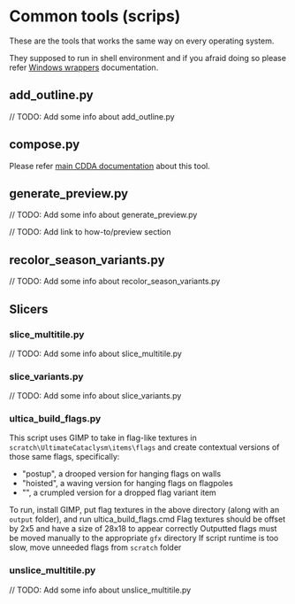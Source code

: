 # Common tools (scrips)

These are the tools that works the same way on every operating system.

They supposed to run in shell environment and if you afraid doing so please refer [Windows wrappers](./windows_wrappers.md) documentation.

## add_outline.py

// TODO: Add some info about add_outline.py

## compose.py

Please refer [main CDDA documentation](https://github.com/CleverRaven/Cataclysm-DDA/blob/master/doc/TILESET.md#composepy) about this tool.

## generate_preview.py

// TODO: Add some info about generate_preview.py

// TODO: Add link to how-to/preview section

## recolor_season_variants.py

// TODO: Add some info about recolor_season_variants.py

## Slicers
### slice_multitile.py

// TODO: Add some info about slice_multitile.py

### slice_variants.py

// TODO: Add some info about slice_variants.py

### ultica_build_flags.py

This script uses GIMP to take in flag-like textures in `scratch\UltimateCataclysm\items\flags` and create contextual versions of those same flags, specifically:
- "postup", a drooped version for hanging flags on walls
- "hoisted", a waving version for hanging flags on flagpoles
- "", a crumpled version for a dropped flag variant item

To run, install GIMP, put flag textures in the above directory (along with an `output` folder), and run ultica_build_flags.cmd
Flag textures should be offset by 2x5 and have a size of 28x18 to appear correctly
Outputted flags must be moved manually to the appropriate `gfx` directory
If script runtime is too slow, move unneeded flags from `scratch` folder

### unslice_multitile.py

// TODO: Add some info about unslice_multitile.py

